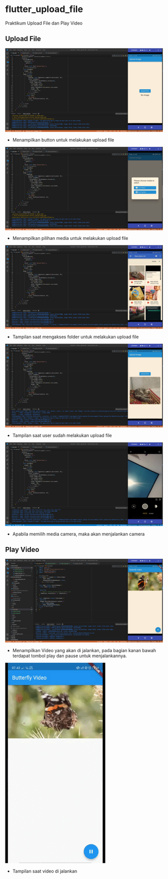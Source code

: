 # flutter_upload_file

Praktikum Upload File dan Play Video

## Upload File
![Screenshot flutter_upload_file](images/01.png)
- Menampilkan button untuk melakukan upload file

![Screenshot flutter_upload_file](images/02.png)
- Menampilkan pilihan media untuk melakukan upload file

![Screenshot flutter_upload_file](images/03.png)
- Tampilan saat mengakses folder untuk melakukan upload file

![Screenshot flutter_upload_file](images/04.png)
- Tampilan saat user sudah melakukan upload file

![Screenshot flutter_upload_file](images/05.png)
- Apabila memilih media camera, maka akan menjalankan camera

## Play Video
![Screenshot flutter_upload_file](images/06.png)
- Menampilkan Video yang akan di jalankan, pada bagian kanan bawah terdapat tombol play dan pause untuk menjalankannya.

![alt text](images/08.gif)
- Tampilan saat video di jalankan
